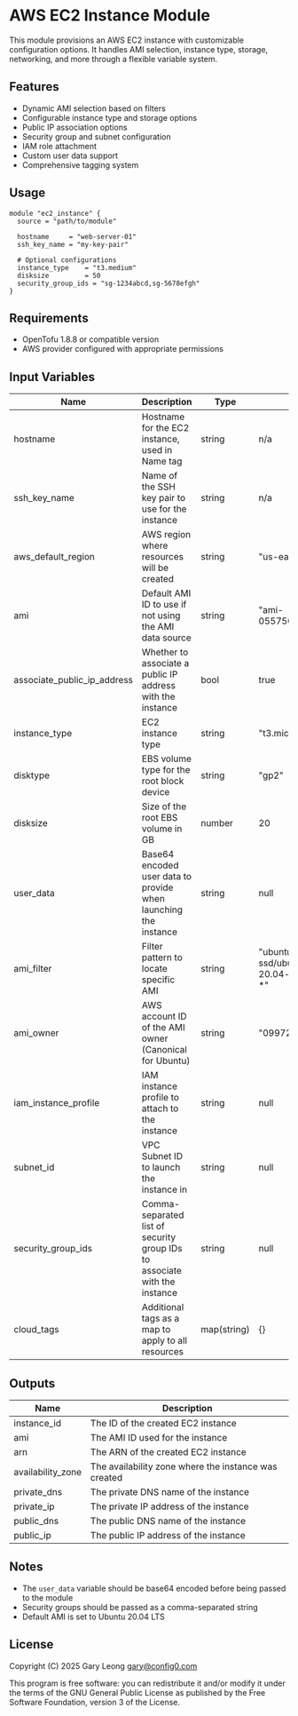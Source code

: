 # AWS EC2 Instance Module

This module provisions an AWS EC2 instance with customizable configuration options. It handles AMI selection, instance type, storage, networking, and more through a flexible variable system.

## Features

- Dynamic AMI selection based on filters
- Configurable instance type and storage options
- Public IP association options
- Security group and subnet configuration
- IAM role attachment
- Custom user data support
- Comprehensive tagging system

## Usage

```hcl
module "ec2_instance" {
  source = "path/to/module"

  hostname     = "web-server-01"
  ssh_key_name = "my-key-pair"
  
  # Optional configurations
  instance_type    = "t3.medium"
  disksize         = 50
  security_group_ids = "sg-1234abcd,sg-5678efgh"
}
```

## Requirements

- OpenTofu 1.8.8 or compatible version
- AWS provider configured with appropriate permissions

## Input Variables

| Name | Description | Type | Default | Required |
|------|-------------|------|---------|:--------:|
| hostname | Hostname for the EC2 instance, used in Name tag | string | n/a | yes |
| ssh_key_name | Name of the SSH key pair to use for the instance | string | n/a | yes |
| aws_default_region | AWS region where resources will be created | string | "us-east-2" | no |
| ami | Default AMI ID to use if not using the AMI data source | string | "ami-055750c183ca68c38" | no |
| associate_public_ip_address | Whether to associate a public IP address with the instance | bool | true | no |
| instance_type | EC2 instance type | string | "t3.micro" | no |
| disktype | EBS volume type for the root block device | string | "gp2" | no |
| disksize | Size of the root EBS volume in GB | number | 20 | no |
| user_data | Base64 encoded user data to provide when launching the instance | string | null | no |
| ami_filter | Filter pattern to locate specific AMI | string | "ubuntu/images/hvm-ssd/ubuntu-focal-20.04-amd64-server-*" | no |
| ami_owner | AWS account ID of the AMI owner (Canonical for Ubuntu) | string | "099720109477" | no |
| iam_instance_profile | IAM instance profile to attach to the instance | string | null | no |
| subnet_id | VPC Subnet ID to launch the instance in | string | null | no |
| security_group_ids | Comma-separated list of security group IDs to associate with the instance | string | null | no |
| cloud_tags | Additional tags as a map to apply to all resources | map(string) | {} | no |

## Outputs

| Name | Description |
|------|-------------|
| instance_id | The ID of the created EC2 instance |
| ami | The AMI ID used for the instance |
| arn | The ARN of the created EC2 instance |
| availability_zone | The availability zone where the instance was created |
| private_dns | The private DNS name of the instance |
| private_ip | The private IP address of the instance |
| public_dns | The public DNS name of the instance |
| public_ip | The public IP address of the instance |

## Notes

- The `user_data` variable should be base64 encoded before being passed to the module
- Security groups should be passed as a comma-separated string
- Default AMI is set to Ubuntu 20.04 LTS

## License

Copyright (C) 2025 Gary Leong <gary@config0.com>

This program is free software: you can redistribute it and/or modify
it under the terms of the GNU General Public License as published by
the Free Software Foundation, version 3 of the License.